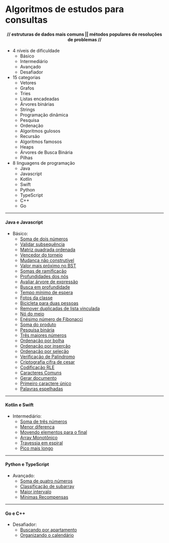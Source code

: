 # Algoritmos de estudos para consultas
#### <div align="center">// estruturas de dados mais comuns || métodos populares de resoluções de problemas //</div>

* 4 níveis de dificuldade
    - Básico
    - Intermediário
    - Avançado
    - Desafiador
* 15 categorias
    - Vetores
    - Grafos
    - Tries
    - Listas encadeadas
    - Árvores binárias
    - Strings
    - Programação dinâmica
    - Pesquisa
    - Ordenação
    - Algoritmos gulosos
    - Recursão
    - Algoritmos famosos
    - Heaps
    - Árvores de Busca Binária
    - Pilhas
* 8 linguagens de programação
    - Java
    - Javascript
    - Kotlin
    - Swift
    - Python
    - TypeScript
    - C++
    - Go

- - -

#### Java e Javascript
- Básico: 
    - [Soma de dois números](/basico/01-soma_dois_numeros.js)
    - [Validar subsequência](/basico/02-validar_subsequencia.js)
    - [Matriz quadrada ordenada](/basico/03-matriz_quadrada_ordenada.java)
    - [Vencedor do torneio](/basico/04-vencedor_do_torneio.java)
    - [Mudança não construtível](/basico/05-mudanca_nao_construtivel.js)
    - [Valor mais próximo no BST](/basico/06-valor_mais_proximo_bst.js)
    - [Somas de ramificação](/basico/07-soma_ramificacao.java)
    - [Profundidades dos nós](/basico/08-profundidade_nos.java)
    - [Avaliar árvore de expressão](/basico/09-arvore_expressao.js)
    - [Busca em profundidade](/basico/10-busca_em_profundidade.js)
    - [Tempo mínimo de espera](/basico/11-tempo_minimo_espera.java)
    - [Fotos da classe](/basico/12-fotos_classe.java)
    - [Bicicleta para duas pessoas](/basico/13-bicicleta_tandem.js)
    - [Remover duplicadas de lista vinculada](/basico/14-remover_duplicadas_lista_vinculada.js)
    - [Nó do meio](/basico/15-no_do_meio.java)
    - [Enésimo número de Fibonacci](/basico/16-n-esimo_fibonacci.java)
    - [Soma do produto](/basico/17-soma_produto.js)
    - [Pesquisa binária](/basico/18-pesquisa_binaria.js)
    - [Três maiores números](/basico/19-tres_maiores_numeros.java)
    - [Ordenação por bolha](/basico/20-ordenacao_bolha.java)
    - [Ordenação por inserção](/basico/21-ordenacao_insercao.js)
    - [Ordenação por seleção](/basico/22-ordenacao_selecao.js)
    - [Verificação de Palíndromo](/basico/23-verificacao_palindromo.java)
    - [Criptografia cifra de cesar](/basico/24-criptografia_cifra_cesar.java)
    - [Codificação RLE](/basico/25-rle.js)
    - [Caracteres Comuns](/basico/26-caracteres_comuns.js)
    - [Gerar documento](/basico/27-gerar_documento.java)
    - [Primeiro caractere único](/basico/28-primeiro_caractere_unico.java)
    - [Palavras espelhadas](/basico/29-palavras_espelhadas.js)

- - -

#### Kotlin e Swift
- Intermediário:
    - [Soma de três números](/intermediario/01-soma_tres_numeros.kt)
    - [Menor diferença](/intermediario/02-menor_diferenca.swift)
    - [Movendo elementos para o final](/intermediario/03-mover_elementos_final.kt)
    - [Array Monotônico](/intermediario/04-array_monotonico.swift)
    - [Travessia em espiral](/intermediario/05-travessia_espiral.kt)
    - [Pico mais longo](/intermediario/06-pico_mais_longo.swift)

- - -

#### Python e TypeScript
- Avançado:
    - [Soma de quatro números](/avancado/01-soma_quatro_numeros.py)
    - [Classificação de subarray](/avancado/02-classificacao_subarray.ts)
    - [Maior intervalo](/avancado/03-maior_intervalo.py)
    - [Mínimas Recompensas](/avancado/04-minimas_recompensas.ts)

- - -

#### Go e C++
- Desafiador:
    - [Buscando por apartamento](/desafiador/01-busca_apartamento.go)
    - [Organizando o calendário](/desafiador/02-reuniao.cpp)
